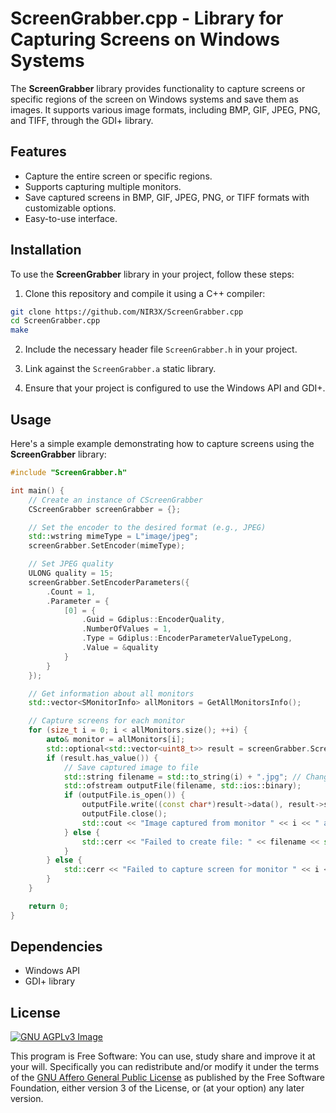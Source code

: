 # ScreenGrabber.cpp - Library for Capturing Screens on Windows Systems

The **ScreenGrabber** library provides functionality to capture screens or specific regions of the screen on Windows systems and save them as images. It supports various image formats, including BMP, GIF, JPEG, PNG, and TIFF, through the GDI+ library.

## Features
* Capture the entire screen or specific regions.
* Supports capturing multiple monitors.
* Save captured screens in BMP, GIF, JPEG, PNG, or TIFF formats with customizable options.
* Easy-to-use interface.

## Installation

To use the **ScreenGrabber** library in your project, follow these steps:

1. Clone this repository and compile it using a C++ compiler:

```bash
git clone https://github.com/NIR3X/ScreenGrabber.cpp
cd ScreenGrabber.cpp
make
```

2. Include the necessary header file `ScreenGrabber.h` in your project.

3. Link against the `ScreenGrabber.a` static library.

4. Ensure that your project is configured to use the Windows API and GDI+.

## Usage

Here's a simple example demonstrating how to capture screens using the **ScreenGrabber** library:

```cpp
#include "ScreenGrabber.h"

int main() {
	// Create an instance of CScreenGrabber
	CScreenGrabber screenGrabber = {};

	// Set the encoder to the desired format (e.g., JPEG)
	std::wstring mimeType = L"image/jpeg";
	screenGrabber.SetEncoder(mimeType);

	// Set JPEG quality
	ULONG quality = 15;
	screenGrabber.SetEncoderParameters({
		.Count = 1,
		.Parameter = {
			[0] = {
				.Guid = Gdiplus::EncoderQuality,
				.NumberOfValues = 1,
				.Type = Gdiplus::EncoderParameterValueTypeLong,
				.Value = &quality
			}
		}
	});

	// Get information about all monitors
	std::vector<SMonitorInfo> allMonitors = GetAllMonitorsInfo();

	// Capture screens for each monitor
	for (size_t i = 0; i < allMonitors.size(); ++i) {
		auto& monitor = allMonitors[i];
		std::optional<std::vector<uint8_t>> result = screenGrabber.ScreenCapture(monitor);
		if (result.has_value()) {
			// Save captured image to file
			std::string filename = std::to_string(i) + ".jpg"; // Change extension based on encoder
			std::ofstream outputFile(filename, std::ios::binary);
			if (outputFile.is_open()) {
				outputFile.write((const char*)result->data(), result->size());
				outputFile.close();
				std::cout << "Image captured from monitor " << i << " and saved as " << filename << std::endl;
			} else {
				std::cerr << "Failed to create file: " << filename << std::endl;
			}
		} else {
			std::cerr << "Failed to capture screen for monitor " << i << std::endl;
		}
	}

	return 0;
}
```

## Dependencies

* Windows API
* GDI+ library

## License
[![GNU AGPLv3 Image](https://www.gnu.org/graphics/agplv3-155x51.png)](https://www.gnu.org/licenses/agpl-3.0.html)  

This program is Free Software: You can use, study share and improve it at your
will. Specifically you can redistribute and/or modify it under the terms of the
[GNU Affero General Public License](https://www.gnu.org/licenses/agpl-3.0.html) as
published by the Free Software Foundation, either version 3 of the License, or
(at your option) any later version.
